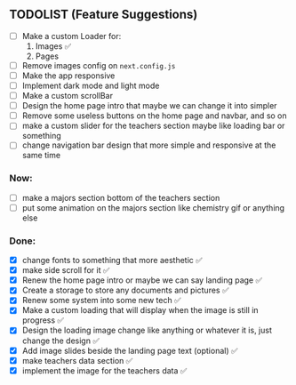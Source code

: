 ## TODOLIST (Feature Suggestions)

- [ ] Make a custom Loader for:
    1. Images ✅
    2. Pages
- [ ] Remove images config on `next.config.js`
- [ ] Make the app responsive
- [ ] Implement dark mode and light mode
- [ ] Make a custom scrollBar
- [ ] Design the home page intro that maybe we can change it into simpler
- [ ] Remove some useless buttons on the home page and navbar, and so on
- [ ] make a custom slider for the teachers section maybe like loading bar or something
- [ ] change navigation bar design that more simple and responsive at the same time

### Now:

- [ ] make a majors section bottom of the teachers section
- [ ] put some animation on the majors section like chemistry gif or anything else

### Done:

- [x] change fonts to something that more aesthetic ✅
- [x] make side scroll for it ✅
- [x] Renew the home page intro or maybe we can say landing page ✅
- [x] Create a storage to store any documents and pictures ✅
- [x] Renew some system into some new tech ✅
- [x] Make a custom loading that will display when the image is still in  progress ✅
- [x] Design the loading image change like anything or whatever it is, just change the design ✅
- [x] Add image slides beside the landing page text (optional) ✅
- [x] make teachers data section ✅
- [x] implement the image for the teachers data ✅
